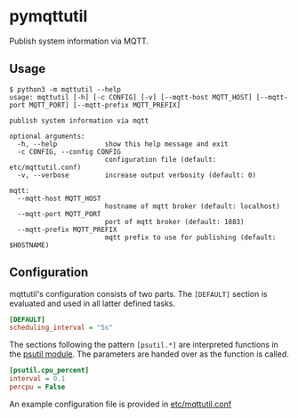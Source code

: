 # pymqttutil

Publish system information via MQTT.

## Usage

```
$ python3 -m mqttutil --help
usage: mqttutil [-h] [-c CONFIG] [-v] [--mqtt-host MQTT_HOST] [--mqtt-port MQTT_PORT] [--mqtt-prefix MQTT_PREFIX]

publish system information via mqtt

optional arguments:
  -h, --help            show this help message and exit
  -c CONFIG, --config CONFIG
                        configuration file (default: etc/mqttutil.conf)
  -v, --verbose         increase output verbosity (default: 0)

mqtt:
  --mqtt-host MQTT_HOST
                        hostname of mqtt broker (default: localhost)
  --mqtt-port MQTT_PORT
                        port of mqtt broker (default: 1883)
  --mqtt-prefix MQTT_PREFIX
                        mqtt prefix to use for publishing (default: $HOSTNAME)
```

## Configuration

mqttutil's configuration consists of two parts. The `[DEFAULT]` section is evaluated and used in all latter defined tasks.

```ini
[DEFAULT]
scheduling_interval = "5s"
```

The sections following the pattern `[psutil.*]` are interpreted functions in the [psutil module](https://psutil.readthedocs.io/en/latest/). The parameters are handed over as the function is called.

```ini
[psutil.cpu_percent]
interval = 0.1
percpu = False
```

An example configuration file is provided in [etc/mqttutil.conf](etc/mqttutil.conf)
